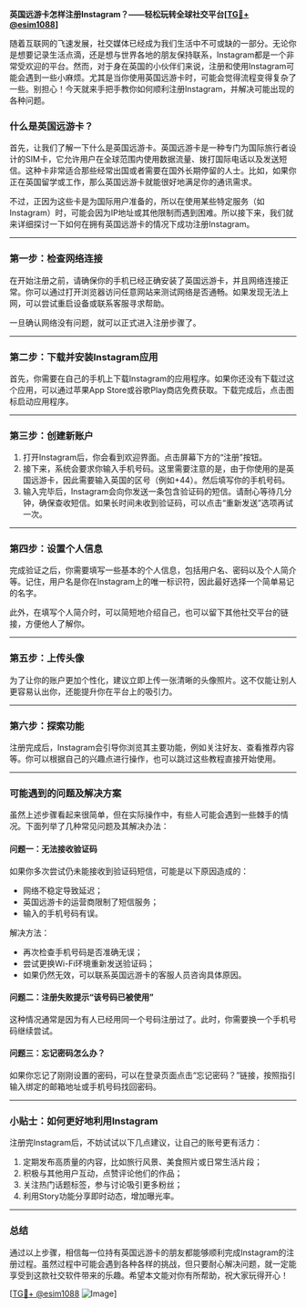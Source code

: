 **英国远游卡怎样注册Instagram？——轻松玩转全球社交平台[[TG💪+ @esim1088](https://t.me/s/esim1088)]**

随着互联网的飞速发展，社交媒体已经成为我们生活中不可或缺的一部分。无论你是想要记录生活点滴，还是想与世界各地的朋友保持联系，Instagram都是一个非常受欢迎的平台。然而，对于身在英国的小伙伴们来说，注册和使用Instagram可能会遇到一些小麻烦。尤其是当你使用英国远游卡时，可能会觉得流程变得复杂了一些。别担心！今天就来手把手教你如何顺利注册Instagram，并解决可能出现的各种问题。

### **什么是英国远游卡？**
首先，让我们了解一下什么是英国远游卡。英国远游卡是一种专门为国际旅行者设计的SIM卡，它允许用户在全球范围内使用数据流量、拨打国际电话以及发送短信。这种卡非常适合那些经常出国或者需要在国外长期停留的人士。比如，如果你正在英国留学或工作，那么英国远游卡就能很好地满足你的通讯需求。

不过，正因为这些卡是为国际用户准备的，所以在使用某些特定服务（如Instagram）时，可能会因为IP地址或其他限制而遇到困难。所以接下来，我们就来详细探讨一下如何在拥有英国远游卡的情况下成功注册Instagram。

---

### **第一步：检查网络连接**
在开始注册之前，请确保你的手机已经正确安装了英国远游卡，并且网络连接正常。你可以通过打开浏览器访问任意网站来测试网络是否通畅。如果发现无法上网，可以尝试重启设备或联系客服寻求帮助。

一旦确认网络没有问题，就可以正式进入注册步骤了。

---

### **第二步：下载并安装Instagram应用**
首先，你需要在自己的手机上下载Instagram的应用程序。如果你还没有下载过这个应用，可以通过苹果App Store或谷歌Play商店免费获取。下载完成后，点击图标启动应用程序。

---

### **第三步：创建新账户**
1. 打开Instagram后，你会看到欢迎界面。点击屏幕下方的“注册”按钮。
2. 接下来，系统会要求你输入手机号码。这里需要注意的是，由于你使用的是英国远游卡，因此需要输入英国的区号（例如+44）。然后填写你的手机号码。
3. 输入完毕后，Instagram会向你发送一条包含验证码的短信。请耐心等待几分钟，确保查收短信。如果长时间未收到验证码，可以点击“重新发送”选项再试一次。

---

### **第四步：设置个人信息**
完成验证之后，你需要填写一些基本的个人信息，包括用户名、密码以及个人简介等。记住，用户名是你在Instagram上的唯一标识符，因此最好选择一个简单易记的名字。

此外，在填写个人简介时，可以简短地介绍自己，也可以留下其他社交平台的链接，方便他人了解你。

---

### **第五步：上传头像**
为了让你的账户更加个性化，建议立即上传一张清晰的头像照片。这不仅能让别人更容易认出你，还能提升你在平台上的吸引力。

---

### **第六步：探索功能**
注册完成后，Instagram会引导你浏览其主要功能，例如关注好友、查看推荐内容等。你可以根据自己的兴趣点进行操作，也可以跳过这些教程直接开始使用。

---

### **可能遇到的问题及解决方案**
虽然上述步骤看起来很简单，但在实际操作中，有些人可能会遇到一些棘手的情况。下面列举了几种常见问题及其解决办法：

#### **问题一：无法接收验证码**
如果你多次尝试仍未能接收到验证码短信，可能是以下原因造成的：
- 网络不稳定导致延迟；
- 英国远游卡的运营商限制了短信服务；
- 输入的手机号码有误。

解决方法：
- 再次检查手机号码是否准确无误；
- 尝试更换Wi-Fi环境重新发送验证码；
- 如果仍然无效，可以联系英国远游卡的客服人员咨询具体原因。

#### **问题二：注册失败提示“该号码已被使用”**
这种情况通常是因为有人已经用同一个号码注册过了。此时，你需要换一个手机号码继续尝试。

#### **问题三：忘记密码怎么办？**
如果你忘记了刚刚设置的密码，可以在登录页面点击“忘记密码？”链接，按照指引输入绑定的邮箱地址或手机号码找回密码。

---

### **小贴士：如何更好地利用Instagram**
注册完Instagram后，不妨试试以下几点建议，让自己的账号更有活力：
1. 定期发布高质量的内容，比如旅行风景、美食照片或日常生活片段；
2. 积极与其他用户互动，点赞评论他们的作品；
3. 关注热门话题标签，参与讨论吸引更多粉丝；
4. 利用Story功能分享即时动态，增加曝光率。

---

### **总结**
通过以上步骤，相信每一位持有英国远游卡的朋友都能够顺利完成Instagram的注册过程。虽然过程中可能会遇到各种各样的挑战，但只要耐心解决问题，就一定能享受到这款社交软件带来的乐趣。希望本文能对你有所帮助，祝大家玩得开心！

[[TG💪+ @esim1088](https://t.me/s/esim1088) ![Image](https://i.postimg.cc/4NQfJmqS/Snipaste-2025-05-13-00-14-12.png)]